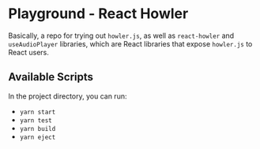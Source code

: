 # Playground - React Howler

Basically, a repo for trying out `howler.js`, as well as `react-howler` and `useAudioPlayer` libraries, which are React libraries that
expose `howler.js` to React users.

## Available Scripts

In the project directory, you can run:

- `yarn start`
- `yarn test`
- `yarn build`
- `yarn eject`
